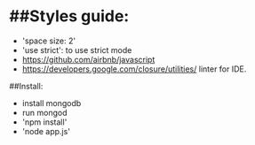##Styles guide:
=============
  * 'space size: 2'
  * 'use strict': to use strict mode
  * https://github.com/airbnb/javascript
  * https://developers.google.com/closure/utilities/ linter for IDE.

##Install:
  * install mongodb
  * run mongod
  * 'npm install'
  * 'node app.js'
  


